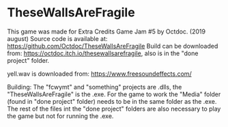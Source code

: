 # TheseWallsAreFragile

This game was made for Extra Credits Game Jam #5 by Octdoc. (2019 august)
Source code is available at: https://github.com/Octdoc/TheseWallsAreFragile
Build can be downloaded from: https://octdoc.itch.io/thesewallsarefragile, also is in the "done project" folder.

yell.wav is downloaded from: https://www.freesoundeffects.com/

Building:
The "fcwymt" and "something" projects are .dlls, the "TheseWallsAreFragile" is the .exe. For the game to work the "Media" folder (found in "done project" folder) needs to be in the same folder as the .exe. The rest of the files int the "done project" folders are also necessary to play the game but not for running the .exe.
